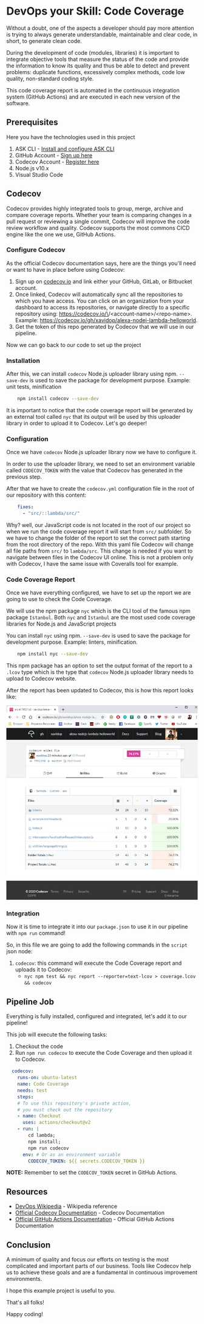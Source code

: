 # DevOps your Skill: Code Coverage

Without a doubt, one of the aspects a developer should pay more attention is trying to always generate understandable,
maintainable and clear code, in short, to generate clean code.

During the development of code (modules, libraries) it is important to integrate objective tools that measure the status of the code and provide the information to know its quality and thus be able to detect and prevent problems: duplicate functions, excessively complex methods, code low quality, non-standard coding style.

This code coverage report is automated in the continuous integration system (GitHub Actions) and are executed in each new version of the software.

## Prerequisites

Here you have the technologies used in this project
1. ASK CLI - [Install and configure ASK CLI](https://developer.amazon.com/es-ES/docs/alexa/smapi/quick-start-alexa-skills-kit-command-line-interface.html)
2. GitHub Account -  [Sign up here](https://github.com/)
3. Codecov Account - [Register here](https://codecov.io/)
4. Node.js v10.x
5. Visual Studio Code

## Codecov

Codecov provides highly integrated tools to group, merge, archive and compare coverage reports. 
Whether your team is comparing changes in a pull request or reviewing a single commit, Codecov will improve the code review workflow and quality.
Codecov supports the most commons CICD engine like the one we use, GitHub Actions. 

### Configure Codecov

As the official Codecov documentation says, here are the things you'll need or want to have in place before using Codecov:

1. Sign up on [codecov.io](https://codecov.io/) and link either your GitHub, GitLab, or Bitbucket account.
2. Once linked, Codecov will automatically sync all the repositories to which you have access.
You can click on an organization from your dashboard to access its repositories, or navigate directly to a specific repository using: https://codecov.io/\<repo-provider>/\<account-name>/\<repo-name>. Example: https://codecov.io/gh/xavidop/alexa-nodej-lambda-helloworld.
3. Get the token of this repo generated by Codecov that we will use in our pipeline.

Now we can go back to our code to set up the project

### Installation

After this, we can install `codecov` Node.js uploader library using npm. `--save-dev` is used to save the package for development purpose. Example: unit tests, minification

```bash
    npm install codecov --save-dev
```

It is important to notice that the code coverage report will be generated by an external tool called `nyc` that its output will be used by this uploader library in order to upload it to Codecov. Let's go deeper!

### Configuration

Once we have `codecov` Node.js uploader library now we have to configure it.

In order to use the uploader library, we need to set an environment variable called `CODECOV_TOKEN` with the value that Codecov has generated in the previous step.

After that we have to create the `codecov.yml` configuration file in the root of our repository with this content:

```yaml
    fixes:
      - "src/::lambda/src/"
```

Why? well, our JavaScript code is not located in the root of our project so when we run the code coverage report it will start from `src/` subfolder. 
So we have to change the folder of the report to set the correct path starting from the root directory of the repo. 
With this yaml file Codecov will change all file paths from `src/` to `lambda/src`.
This change is needed if you want to navigate between files in the Codecov UI online.
This is not a problem only with Codecov, I have the same issue with Coveralls tool for example.

### Code Coverage Report

Once we have everything configured, we have to set up the report we are going to use to check the Code Coverage.

We will use the npm package `nyc` which is the CLI tool of the famous npm package `Istanbul`.
Both `nyc` and `Istanbul` are the most used code coverage libraries for Node.js and JavaScript projects
 
You can install `nyc` using npm. `--save-dev` is used to save the package for development purpose. Example: linters, minification.

```bash
    npm install nyc --save-dev
```

This npm package has an option to set the output format of the report to a `.lcov` type which is the type that `codecov` Node.js uploader library needs to upload to Codecov website. 

After the report has been updated to Codecov, this is how this report looks like:

![image](../img/codecov.jpg)

### Integration

Now it is time to integrate it into our `package.json` to use it in our pipeline with `npm run` command!

So, in this file we are going to add the following commands in the `script` json node:

1. `codecov`: this command will execute the Code Coverage report and uploads it to Codecov:
   * `nyc npm test && nyc report --reporter=text-lcov > coverage.lcov && codecov`


## Pipeline Job

Everything is fully installed, configured and integrated, let's add it to our pipeline!

This job will execute the following tasks:
1. Checkout the code 
2. Run `npm run codecov` to execute the Code Coverage and then upload it to Codecov.

```yaml
  codecov:
    runs-on: ubuntu-latest
    name: Code Coverage
    needs: test
    steps:
    # To use this repository's private action,
    # you must check out the repository
    - name: Checkout
      uses: actions/checkout@v2
    - run: |
        cd lambda;
        npm install;
        npm run codecov
      env: # Or as an environment variable
        CODECOV_TOKEN: ${{ secrets.CODECOV_TOKEN }}
```
**NOTE:** Remember to set the `CODECOV_TOKEN` secret in GitHub Actions.

## Resources
* [DevOps Wikipedia](https://en.wikipedia.org/wiki/DevOps) - Wikipedia reference
* [Official Codecov Documentation](https://docs.codecov.io/docs) - Codecov Documentation
* [Official GitHub Actions Documentation](https://docs.github.com/) - Official GitHub Actions Documentation

## Conclusion 

A minimum of quality and focus our efforts on testing is the most complicated and important parts of our business.
Tools like Codecov help us to achieve these goals and are a fundamental in continuous improvement environments.

I hope this example project is useful to you.

That's all folks!

Happy coding!
